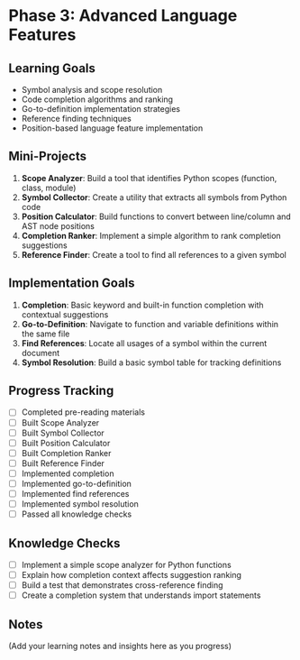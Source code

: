 # Phase 3: Advanced Language Features

## Learning Goals
- Symbol analysis and scope resolution
- Code completion algorithms and ranking
- Go-to-definition implementation strategies
- Reference finding techniques
- Position-based language feature implementation

## Mini-Projects
1. **Scope Analyzer**: Build a tool that identifies Python scopes (function, class, module)
2. **Symbol Collector**: Create a utility that extracts all symbols from Python code
3. **Position Calculator**: Build functions to convert between line/column and AST node positions
4. **Completion Ranker**: Implement a simple algorithm to rank completion suggestions
5. **Reference Finder**: Create a tool to find all references to a given symbol

## Implementation Goals
1. **Completion**: Basic keyword and built-in function completion with contextual suggestions
2. **Go-to-Definition**: Navigate to function and variable definitions within the same file
3. **Find References**: Locate all usages of a symbol within the current document
4. **Symbol Resolution**: Build a basic symbol table for tracking definitions

## Progress Tracking
- [ ] Completed pre-reading materials
- [ ] Built Scope Analyzer
- [ ] Built Symbol Collector
- [ ] Built Position Calculator
- [ ] Built Completion Ranker
- [ ] Built Reference Finder
- [ ] Implemented completion
- [ ] Implemented go-to-definition
- [ ] Implemented find references
- [ ] Implemented symbol resolution
- [ ] Passed all knowledge checks

## Knowledge Checks
- [ ] Implement a simple scope analyzer for Python functions
- [ ] Explain how completion context affects suggestion ranking
- [ ] Build a test that demonstrates cross-reference finding
- [ ] Create a completion system that understands import statements

## Notes
(Add your learning notes and insights here as you progress)